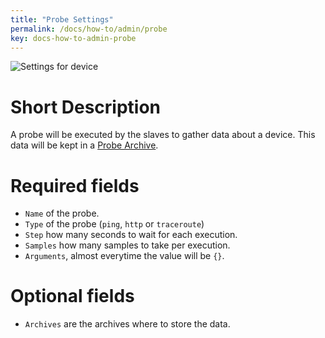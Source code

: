 ```yaml
---
title: "Probe Settings"
permalink: /docs/how-to/admin/probe
key: docs-how-to-admin-probe
---
```


![Settings for device](/fireping/assets/images/probe_settings.png)

# Short Description
A probe will be executed by the slaves to gather data about a device. This data will be kept in a [Probe Archive](/fireping/how-to/admin/probe-archive).

# Required fields
- `Name` of the probe.
- `Type` of the probe (`ping`, `http` or `traceroute`)
- `Step` how many seconds to wait for each execution.
- `Samples` how many samples to take per execution.
- `Arguments`, almost everytime the value will be `{}`.

# Optional fields
- `Archives` are the archives where to store the data.
